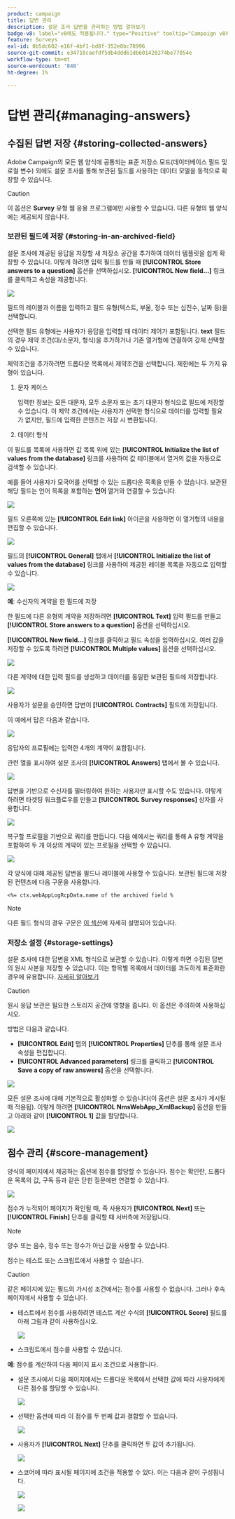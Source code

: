 ```yaml
---
product: campaign
title: 답변 관리
description: 설문 조사 답변을 관리하는 방법 알아보기
badge-v8: label="v8에도 적용됩니다." type="Positive" tooltip="Campaign v8에도 적용됩니다."
feature: Surveys
exl-id: 0b5dc602-e16f-4bf1-bd8f-352e0bc78996
source-git-commit: e34718caefdf5db4ddd61db601420274be77054e
workflow-type: tm+mt
source-wordcount: '848'
ht-degree: 1%

---
```


# 답변 관리{#managing-answers}



## 수집된 답변 저장 {#storing-collected-answers}

Adobe Campaign의 모든 웹 양식에 공통되는 표준 저장소 모드(데이터베이스 필드 및 로컬 변수) 외에도 설문 조사를 통해 보관된 필드를 사용하는 데이터 모델을 동적으로 확장할 수 있습니다.

>[!CAUTION]
>
>이 옵션은 **Survey** 유형 웹 응용 프로그램에만 사용할 수 있습니다. 다른 유형의 웹 양식에는 제공되지 않습니다.

### 보관된 필드에 저장 {#storing-in-an-archived-field}

설문 조사에 제공된 응답을 저장할 새 저장소 공간을 추가하여 데이터 템플릿을 쉽게 확장할 수 있습니다. 이렇게 하려면 입력 필드를 만들 때 **[!UICONTROL Store answers to a question]** 옵션을 선택하십시오. **[!UICONTROL New field...]** 링크를 클릭하고 속성을 제공합니다.

![](assets/s_ncs_admin_survey_new_space.png)

필드의 레이블과 이름을 입력하고 필드 유형(텍스트, 부울, 정수 또는 십진수, 날짜 등)을 선택합니다.

선택한 필드 유형에는 사용자가 응답을 입력할 때 데이터 제어가 포함됩니다. **text** 필드의 경우 제약 조건(대/소문자, 형식)을 추가하거나 기존 열거형에 연결하여 강제 선택할 수 있습니다.

제약조건을 추가하려면 드롭다운 목록에서 제약조건을 선택합니다. 제한에는 두 가지 유형이 있습니다.

1. 문자 케이스

   입력한 정보는 모든 대문자, 모두 소문자 또는 초기 대문자 형식으로 필드에 저장할 수 있습니다. 이 제약 조건에서는 사용자가 선택한 형식으로 데이터를 입력할 필요가 없지만, 필드에 입력한 콘텐츠는 저장 시 변환됩니다.

1. 데이터 형식

이 필드를 목록에 사용하면 값 목록 위에 있는 **[!UICONTROL Initialize the list of values from the database]** 링크를 사용하여 값 테이블에서 열거의 값을 자동으로 검색할 수 있습니다.

예를 들어 사용자가 모국어를 선택할 수 있는 드롭다운 목록을 만들 수 있습니다. 보관된 해당 필드는 언어 목록을 포함하는 **언어** 열거와 연결할 수 있습니다.

![](assets/s_ncs_admin_survey_database_values_2b.png)

필드 오른쪽에 있는 **[!UICONTROL Edit link]** 아이콘을 사용하면 이 열거형의 내용을 편집할 수 있습니다.

![](assets/s_ncs_admin_survey_database_values_2c.png)

필드의 **[!UICONTROL General]** 탭에서 **[!UICONTROL Initialize the list of values from the database]** 링크를 사용하여 제공된 레이블 목록을 자동으로 입력할 수 있습니다.

![](assets/s_ncs_admin_survey_database_values_2.png)

**예**: 수신자의 계약을 한 필드에 저장

한 필드에 다른 유형의 계약을 저장하려면 **[!UICONTROL Text]** 입력 필드를 만들고 **[!UICONTROL Store answers to a question]** 옵션을 선택하십시오.

**[!UICONTROL New field...]** 링크를 클릭하고 필드 속성을 입력하십시오. 여러 값을 저장할 수 있도록 하려면 **[!UICONTROL Multiple values]** 옵션을 선택하십시오.

![](assets/s_ncs_admin_survey_storage_multi_ex1.png)

다른 계약에 대한 입력 필드를 생성하고 데이터를 동일한 보관된 필드에 저장합니다.

![](assets/s_ncs_admin_survey_storage_multi_ex2.png)

사용자가 설문을 승인하면 답변이 **[!UICONTROL Contracts]** 필드에 저장됩니다.

이 예에서 답은 다음과 같습니다.

![](assets/s_ncs_admin_survey_storage_multi_ex3.png)

응답자의 프로필에는 입력한 4개의 계약이 포함됩니다.

관련 열을 표시하여 설문 조사의 **[!UICONTROL Answers]** 탭에서 볼 수 있습니다.

![](assets/s_ncs_admin_survey_storage_multi_ex4.png)

답변을 기반으로 수신자를 필터링하여 원하는 사용자만 표시할 수도 있습니다. 이렇게 하려면 타겟팅 워크플로우를 만들고 **[!UICONTROL Survey responses]** 상자를 사용합니다.

![](assets/s_ncs_admin_survey_read_responses_wf.png)

복구할 프로필을 기반으로 쿼리를 만듭니다. 다음 예에서는 쿼리를 통해 A 유형 계약을 포함하여 두 개 이상의 계약이 있는 프로필을 선택할 수 있습니다.

![](assets/s_ncs_admin_survey_read_responses_edit.png)

각 양식에 대해 제공된 답변을 필드나 레이블에 사용할 수 있습니다. 보관된 필드에 저장된 컨텐츠에 다음 구문을 사용합니다.

```
<%= ctx.webAppLogRcpData.name of the archived field %
```

>[!NOTE]
>
>다른 필드 형식의 경우 구문은 [이 섹션](../../platform/using/about-queries-in-campaign.md)에 자세히 설명되어 있습니다.

### 저장소 설정 {#storage-settings}

설문 조사에 대한 답변을 XML 형식으로 보관할 수 있습니다. 이렇게 하면 수집된 답변의 원시 사본을 저장할 수 있습니다. 이는 항목별 목록에서 데이터를 과도하게 표준화한 경우에 유용합니다. [자세히 알아보기](../../surveys/using/publish-track-and-use-collected-data.md#standardizing-data)

>[!CAUTION]
>
>원시 응답 보관은 필요한 스토리지 공간에 영향을 줍니다. 이 옵션은 주의하여 사용하십시오.

방법은 다음과 같습니다.

* **[!UICONTROL Edit]** 탭의 **[!UICONTROL Properties]** 단추를 통해 설문 조사 속성을 편집합니다.
* **[!UICONTROL Advanced parameters]** 링크를 클릭하고 **[!UICONTROL Save a copy of raw answers]** 옵션을 선택합니다.

![](assets/s_ncs_admin_survey_xml_archive_option.png)

모든 설문 조사에 대해 기본적으로 활성화할 수 있습니다(이 옵션은 설문 조사가 게시될 때 적용됨). 이렇게 하려면 **[!UICONTROL NmsWebApp_XmlBackup]** 옵션을 만들고 아래와 같이 **[!UICONTROL 1]** 값을 할당합니다.

![](assets/s_ncs_admin_survey_xml_global_option.png)

## 점수 관리 {#score-management}

양식의 페이지에서 제공하는 옵션에 점수를 할당할 수 있습니다. 점수는 확인란, 드롭다운 목록의 값, 구독 등과 같은 닫힌 질문에만 연결할 수 있습니다.

![](assets/s_ncs_admin_survey_score_create.png)

점수가 누적되어 페이지가 확인될 때, 즉 사용자가 **[!UICONTROL Next]** 또는 **[!UICONTROL Finish]** 단추를 클릭할 때 서버측에 저장됩니다.

>[!NOTE]
>
>양수 또는 음수, 정수 또는 정수가 아닌 값을 사용할 수 있습니다.

점수는 테스트 또는 스크립트에서 사용할 수 있습니다.

>[!CAUTION]
>
>같은 페이지에 있는 필드의 가시성 조건에서는 점수를 사용할 수 없습니다. 그러나 후속 페이지에서 사용할 수 있습니다.

* 테스트에서 점수를 사용하려면 테스트 계산 수식의 **[!UICONTROL Score]** 필드를 아래 그림과 같이 사용하십시오.

  ![](assets/s_ncs_admin_survey_score_in_a_test.png)

* 스크립트에서 점수를 사용할 수 있습니다.

**예**: 점수를 계산하여 다음 페이지 표시 조건으로 사용합니다.

* 설문 조사에서 다음 페이지에서는 드롭다운 목록에서 선택한 값에 따라 사용자에게 다른 점수를 할당할 수 있습니다.

  ![](assets/s_ncs_admin_survey_score_exa.png)

* 선택한 옵션에 따라 이 점수를 두 번째 값과 결합할 수 있습니다.

  ![](assets/s_ncs_admin_survey_score_exb.png)

* 사용자가 **[!UICONTROL Next]** 단추를 클릭하면 두 값이 추가됩니다.

  ![](assets/s_ncs_admin_survey_score_exe.png)

* 스코어에 따라 표시될 페이지에 조건을 적용할 수 있다. 이는 다음과 같이 구성됩니다.

  ![](assets/s_ncs_admin_survey_score_exd.png)

  ![](assets/s_ncs_admin_survey_score_exg.png)
